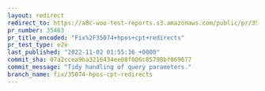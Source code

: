```yaml
---
layout: redirect
redirect_to: https://a8c-woo-test-reports.s3.amazonaws.com/public/pr/35463/e2e/index.html
pr_number: 35463
pr_title_encoded: "Fix%2F35074+hpos+cpt+redirects"
pr_test_type: e2e
last_published: "2022-11-02 01:55:16 +0000"
commit_sha: 07a2ccea9ba3216434ee08f006c85798bf069677
commit_message: "Tidy handling of query parameters."
branch_name: fix/35074-hpos-cpt-redirects
---
```


